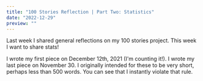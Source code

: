 ```yaml
---
title: "100 Stories Reflection | Part Two: Statistics"
date: "2022-12-29"
preview: ""
---
```


<script>
	import StoryChart from "$lib/components/StoryChart.svelte";
</script>

Last week I shared general reflections on my 100 stories project. This week I want to share stats!

<StoryChart id='wordlength'/>

I wrote my first piece on December 12th, 2021 (I'm counting it!). I wrote my last piece on November 30. I originally intended for these to be very short, perhaps less than 500 words. You can see that I instantly violate that rule.

<StoryChart id='wordlengthtrend' trend/>

<StoryChart id='subjects' param="subject"/>
